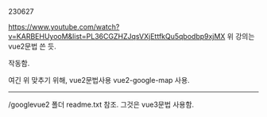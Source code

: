 230627

https://www.youtube.com/watch?v=KARBEHUyooM&list=PL36CGZHZJqsVXjEttfkQu5qbodbp9xjMX
위 강의는 vue2문법 쓴 듯.

작동함.

여긴 위 맞추기 위해, vue2문법사용
vue2-google-map 사용.

----
/googlevue2 폴더 readme.txt 참조. 그것은 vue3문법 사용함.

